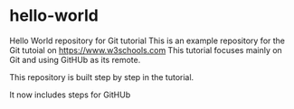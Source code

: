 # hello-world
Hello World repository for Git tutorial
This is an example repository for the Git tutoial on https://www.w3schools.com
This tutorial focuses mainly on Git and using GitHUb as its remote.

This repository is built step by step in the tutorial.

It now includes steps for GitHUb
